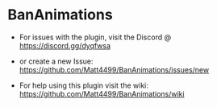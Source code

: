 # BanAnimations
- For issues with the plugin, visit the Discord @ https://discord.gg/dyqfwsa
- or create a new Issue: https://github.com/Matt4499/BanAnimations/issues/new  

- For help using this plugin visit the wiki: https://github.com/Matt4499/BanAnimations/wiki

